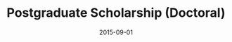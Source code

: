 ---
layout: post
title: Postgraduate Scholarship (Doctoral)
date: 2015-09-01
end_date: 2016-04-01
company: NSERC
department: Simon Fraser University
type: award
---